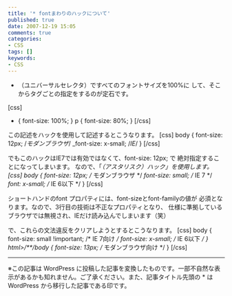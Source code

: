 ```yaml
---
title: '* fontまわりのハックについて'
published: true
date: 2007-12-19 15:05
comments: true
categories:
- CSS
tags: []
keywords:
- CSS
---
```

* （ユニバーサルセレクタ）ですべてのフォントサイズを100%に
して、そこからタグごとの指定をするのが定石です。

[css]
* {
      font-size: 100%;
}
p {
      font-size: 80%;
}
[/css]

この記述をハックを使用して記述するとこうなります。
[css]
body {
      font-size: 12px; /*モダンブラウザ*/
      _font-size: x-small; /*IE*/
}
[/css]

でもこのハックはIE7では有効ではなくて、font-size: 12px; で
絶対指定することになってしまいます。
なので、「*（アスタリスク）ハック」を使用します。
[css]
body {
      font-size: 12px; /* モダンブラウザ */
      *font-size: small; /* IE 7 */
      *font: x-small; /* IE 6以下 */
}
[/css]

ショートハンドのfont プロパティには、font-sizeとfont-familyの値が
必須となります。なので、3行目の技術は不正なプロパティとなり、
仕様に準拠しているブラウザでは無視され、IEだけ読み込んでしまいます（笑）

で、これらの文法違反をクリアしようとするとこうなります。
[css]
body {
      font-size: small !important; /* IE 7向け */
      font-size: x-small; /* IE 6以下 */
}
html&gt;/**/body {
      font-size: 13px; /* モダンブラウザ向け */
}
[/css]

---
※この記事は WordPress に投稿した記事を変換したものです。一部不自然な表示があるかも知れません。ご了承ください。また、記事タイトル先頭の * は WordPress から移行した記事である印です。
